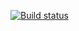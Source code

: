 [![Build status](https://ci.appveyor.com/api/projects/status/yjmbjra75gtiwanl/branch/main?svg=true)](https://ci.appveyor.com/project/AleksaT2/ahj-testing1/branch/main)
